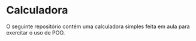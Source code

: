 # Calculadora

O seguinte repositório contém uma calculadora simples feita em aula para exercitar o uso de POO.
